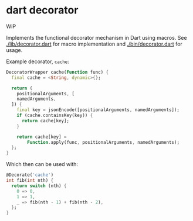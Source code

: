 # dart decorator

WIP

Implements the functional decorator mechanism in Dart using macros. See [./lib/decorator.dart](./lib/decorator.dart) for macro implementation and [./bin/decorator.dart](./bin/decorator.dart) for usage.

Example decorator, `cache`:

```dart
DecoratorWrapper cache(Function func) {
  final cache = <String, dynamic>{};

  return (
    positionalArguments, [
    namedArguments,
  ]) {
    final key = jsonEncode([positionalArguments, namedArguments]);
    if (cache.containsKey(key)) {
      return cache[key];
    }

    return cache[key] =
        Function.apply(func, positionalArguments, namedArguments);
  };
}
```

Which then can be used with:

```dart
@Decorate('cache')
int fib(int nth) {
  return switch (nth) {
    0 => 0,
    1 => 1,
    _ => fib(nth - 1) + fib(nth - 2),
  };
}
```
